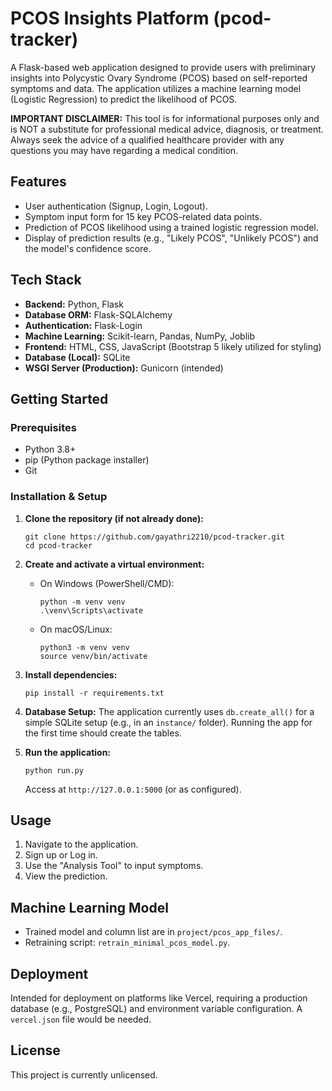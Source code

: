 # PCOS Insights Platform (pcod-tracker)

A Flask-based web application designed to provide users with preliminary insights into Polycystic Ovary Syndrome (PCOS) based on self-reported symptoms and data. The application utilizes a machine learning model (Logistic Regression) to predict the likelihood of PCOS.

**IMPORTANT DISCLAIMER:** This tool is for informational purposes only and is NOT a substitute for professional medical advice, diagnosis, or treatment. Always seek the advice of a qualified healthcare provider with any questions you may have regarding a medical condition.

## Features

*   User authentication (Signup, Login, Logout).
*   Symptom input form for 15 key PCOS-related data points.
*   Prediction of PCOS likelihood using a trained logistic regression model.
*   Display of prediction results (e.g., "Likely PCOS", "Unlikely PCOS") and the model's confidence score.

## Tech Stack

*   **Backend:** Python, Flask
*   **Database ORM:** Flask-SQLAlchemy
*   **Authentication:** Flask-Login
*   **Machine Learning:** Scikit-learn, Pandas, NumPy, Joblib
*   **Frontend:** HTML, CSS, JavaScript (Bootstrap 5 likely utilized for styling)
*   **Database (Local):** SQLite
*   **WSGI Server (Production):** Gunicorn (intended)

## Getting Started

### Prerequisites

*   Python 3.8+
*   pip (Python package installer)
*   Git

### Installation & Setup

1.  **Clone the repository (if not already done):**
    ```
    git clone https://github.com/gayathri2210/pcod-tracker.git
    cd pcod-tracker
    ```

2.  **Create and activate a virtual environment:**
    *   On Windows (PowerShell/CMD):
        ```
        python -m venv venv
        .\venv\Scripts\activate
        ```
    *   On macOS/Linux:
        ```
        python3 -m venv venv
        source venv/bin/activate
        ```

3.  **Install dependencies:**
    ```
    pip install -r requirements.txt
    ```

4.  **Database Setup:**
    The application currently uses `db.create_all()` for a simple SQLite setup (e.g., in an `instance/` folder). Running the app for the first time should create the tables.

5.  **Run the application:**
    ```
    python run.py
    ```
    Access at `http://127.0.0.1:5000` (or as configured).

## Usage

1.  Navigate to the application.
2.  Sign up or Log in.
3.  Use the "Analysis Tool" to input symptoms.
4.  View the prediction.

## Machine Learning Model

*   Trained model and column list are in `project/pcos_app_files/`.
*   Retraining script: `retrain_minimal_pcos_model.py`.



## Deployment

Intended for deployment on platforms like Vercel, requiring a production database (e.g., PostgreSQL) and environment variable configuration. A `vercel.json` file would be needed.

## License

This project is currently unlicensed.
